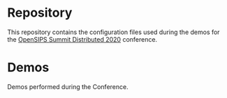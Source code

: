 # Repository
This repository contains the configuration files used during the demos for the
[OpenSIPS Summit Distributed 2020](https://www.opensips.org/events/Summit-2020Distributed/) conference.

# Demos
Demos performed during the Conference.

